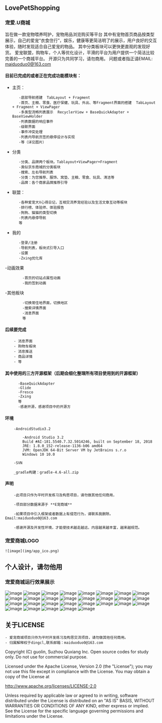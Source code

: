 ## LovePetShopping

### 宠爱.U商城
旨在做一款宠物喂养呵护，宠物用品浏览购买等平台
其中有宠物首页商品按类型展示，自己的爱宠“衣食住行”，娱乐，健康等更简洁明了的展示，用户良好的交互体验，随时发现适合自己爱宠的物品。
其中分类板块可以更快更直观的发现好货。
爱宠联盟，购物车，个人等优化设计，平滑的平台为用户提供一个简洁比较完善的一个商城平台。
开源只为共同学习，请勿商用。
问题或者指正请EMAIL: maiduoduo0@163.com


#### 目前已完成的或者正在完成功能模块有：

   - 主页：
 
			-底部导航搭建  TabLayout + Fragment
			-首页、主粮、零食、医疗保健、玩具、外出、等Fragment界面的搭建  TabLayout + Fragment + ViewPager
			-多类型流畅列表展示  RecyclerView + BaseQuickAdapter + BaseViewHolder
			-列表数据的响应事件
			-级联界面
			-事件冲突处理
			-列表内导航页签的悬停设计与实现
			-等（详见图片）


   - 分类
   
			-分类、品牌两个板块。Tablayout+ViewPager+Fragment
			-类似京东商城的分类板块
			-搜索、左右导航列表  
			-分类：为您推荐、服饰、窝垫、主粮、零食、玩具、清洁等
			-品牌：各个商家品牌推荐引导
	

   - 联盟：
   
   
			-各种爱宠大V心得日记，互相交流养宠经验以及生活文章互动等板块
			-排行榜、体验师、体验报告
			-狗狗、猫猫的类型切换
			-列表内悬停导航
			等
			
			
   - 我的
    
			-登录/注册
			-导航列表，板块式引导入口
			-设置
			-Zxing优化库
	
   -动画效果
   
			-首页的切站点属性动画
			-我的签到动画

   -其他板块
   
			-切换常住地界面，切换地区
			-搜索详情界面
			-消息界面
			等

#### 后续要完成

		- 消息界面
		- 购物车板块
		- 消息推送
		- 商品详情
		- 等

#### 其中使用的三方开源框架（后期会细化整理所有项目使用到的开源框架）


		  -BaseQuickAdapter
		  -Glide
		  -Fresco
		  -Zxing
		  等
		  -感谢开源，感谢项目中的开源方
		  

#### 环境
		
		-AndroidStudio3.2
		
			-Android Studio 3.2
			Build #AI-181.5540.7.32.5014246, built on September 18, 2018
			JRE: 1.8.0_152-release-1136-b06 amd64
			JVM: OpenJDK 64-Bit Server VM by JetBrains s.r.o
			Windows 10 10.0
			
		-SVN
		
		_gradle构建：gradle-4.6-all.zip
		
  
#### 声明


		-此项目只作为平时开发练习及构思项目，请勿做其他任何商用，
		
		-项目部分数据来源于 **E宠商城**
		
		-如果项目中引入框架或者数据上有侵范行为，请联系我删除。Email:maiduoduo0@163.com

		-感谢开源及开发性环境，才能使技术越走越远，内容越来越丰富，越来越规范。

### 宠爱商城LOGO 
	![image](img/app_ico.png)
	
	 
   ## 个人设计，请勿他用
   

### 宠爱商城运行效果展示

![image](img/LPSP_a.jpg)
![image](img/LPSP_b.jpg)
![image](img/LPSP_c.jpg)
![image](img/LPSP_d.jpg)
![image](img/LPSP_e.jpg)
![image](img/LPSP_f.jpg)
![image](img/LPSP_g.jpg)
![image](img/LPSP_h.jpg)
![image](img/LPSP_i.jpg)
![image](img/LPSP_j.jpg)
![image](img/LPSP_k.jpg)
![image](img/LPSP_l.jpg)
![image](img/LPSP_m.jpg)
![image](img/LPSP_n.jpg)
![image](img/LPSP_o.jpg)
![image](img/LPSP_p.jpg)
![image](img/LPSP_q.jpg)
![image](img/LPSP_r.jpg)
![image](img/LPSP_s.jpg)
![image](img/LPSP_t.jpg)
![image](img/LPSP_u.jpg)
![image](img/LPSP_v.jpg)
![image](img/LPSP_w.jpg)
![image](img/LPSP_x.jpg)
![image](img/LPSP_y.jpg)
![image](img/LPSP_z.jpg)
![image](img/LPSP_aa.jpg)
![image](img/LPSP_ab.jpg)
![image](img/LPSP_ac.jpg)




## 关于LICENSE

	- 爱宠商城项目只作为平时开发练习及构思交流项目，请勿做其他任何商用。
	- 归属解释权于dingcl,联系邮箱：maiduoduo0@163.com
	

Copyright (C) guolin, Suzhou Quxiang Inc. Open source codes for study only.
Do not use for commercial purpose.

Licensed under the Apache License, Version 2.0 (the "License");
you may not use this file except in compliance with the License.
You may obtain a copy of the License at

   http://www.apache.org/licenses/LICENSE-2.0

Unless required by applicable law or agreed to in writing, software
distributed under the License is distributed on an "AS IS" BASIS,
WITHOUT WARRANTIES OR CONDITIONS OF ANY KIND, either express or implied.
See the License for the specific language governing permissions and
limitations under the License.
